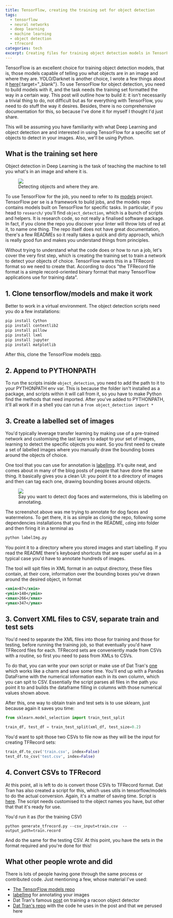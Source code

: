 ```yaml
---
title: TensorFlow, creating the training set for object detection
tags:
  - tensorflow
  - neural networks
  - deep learning
  - machine learning
  - object detection
  - tfrecord
categories: tech
excerpt: Creating files for training object detection models in TensorFlow
---
```


TensorFlow is an excellent choice for training object detection models, that is, those models capable of telling you what objects are in an image and where they are. YOLO/Darknet is another choice, I wrote a few things about it [here](https://martinapugliese.github.io/tech/recognise-objects-yolo/){:target="_blank"}. To use TensorFlow for object detection, you need to build models with it, and the task needs the training set formatted the way in a certain way. This post will outline how to build it: it isn't necessarily a trivial thing to do, not difficult but as for everything with TensorFlow, you need to do stuff the way it desires. Besides, there is no comprehensive documentation for this, so because I've done it for myself I thought I'd just share.

This will be assuming you have familiarity with what Deep Learning and object detection are and interested in using TensorFlow for a specific set of objects to detect in your images. Also, we'll be using Python.

## What is the training set here

Object detection in Deep Learning is the task of teaching the machine to tell you what's in an image and where it is.

<figure class="align-center" style="width: 400px">
  <img src="{{ site.url }}{{site.posts_images_path}}yolo-predictions.png">
  <figcaption>Detecting objects and where they are.</figcaption>
</figure>

To use TensorFlow for the job, you need to refer to its [models](https://github.com/tensorflow/models) project. TensorFlow per se is a framework to build jobs, and the models repo contains models built on TensorFlow for specific tasks. In particular, if you head to `research/` you'll find `object_detection`, which is a bunch of scripts and helpers. It is research code, so not really a finalised software package. In fact, if you clone the repo you discover your linter will throw lots of red at it, to name one thing. The repo itself does not have great documentation, there's a few READMEs so it really takes a quick and dirty approach, which is really good fun and makes you understand things from principles.

Without trying to understand what the code does or how to run a job, let's cover the very first step, which is creating the training set to train a network to detect your objects of choice. TensorFlow wants this in a TFRecord format so we need to create that. According to docs "the TFRecord file format is a simple record-oriented binary format that many TensorFlow applications use for training data".

## 1. Clone tensorflow/models and make it work

Better to work in a virtual environment. The object detection scripts need you do a few installations:

```sh
pip install Cython
pip install contextlib2
pip install pillow
pip install lxml
pip install jupyter
pip install matplotlib
```

After this, clone the TensorFlow models [repo](https://github.com/tensorflow/models).

## 2. Append to PYTHONPATH

To run the scripts inside `object_detection`, you need to add the path to it to your PYTHONPATH env var. This is because the folder isn't installed as a package, and scripts within it will call from it, so you have to make Python find the methods that need imported. After you've added to PYTHONPATH, it'll all work if in a shell you can run a `from object_detection import *`

## 3. Create a labelled set of images

You'd typically leverage transfer learning by making use of a pre-trained network and customising the last layers to adapt to your set of images, learning to detect the specific objects you want. So you first need to create a set of labelled images where you manually draw the bounding boxes around the objects of choice.

One tool that you can use for annotation is [labelImg](https://github.com/tzutalin/labelImg). It's quite neat, and comes about in many of the blog posts of people that have done the same thing. It basically gives you a clean UI: you point it to a directory of images and then can tag each one, drawing bounding boxes around objects.

<figure class="align-center" style="width: 500px">
  <img src="{{ site.url }}{{site.posts_images_path}}labelimg.jpg">
  <figcaption>Say you want to detect dog faces and watermelons, this is labelImg on annotating.</figcaption>
</figure>

The screenshot above was me trying to annotate for dog faces and watermelons. To get there, it is as simple as clonig the repo, following some dependencies installations that you find in the README, `cd`ing into folder and then firing it in a terminal as

```sh
python labelImg.py
```

You point it to a directory where you stored images and start labelling. If you read the README there's keyboard shortcuts that are super useful as in a typical case you'd have to annotate hundreds of images.

The tool will spit files in XML format in an output directory, these files contain, at their core, information over the bounding boxes you've drawn around the desired object, in format

```xml
<xmin>87</xmin>
<ymin>148</ymin>
<xmax>266</xmax>
<ymax>347</ymax>
```

## 3. Convert XML files to CSV, separate train and test sets

You'd need to separate the XML files into those for training and those for testing, before running the training job, so that eventually you'd have TFRecord files for each. TFRecord sets are conveniently made from CSVs with a routine, so first you need to pass from XMLs to CSVs.

To do that, you can write your own script or make use of Dat Tran's [one](https://github.com/datitran/raccoon_dataset/blob/master/xml_to_csv.py) which works like a charm and save some time. You'll end up with a Pandas DataFrame with the numerical information each in its own column, which you can spit to CSV. Essentially the script parses all files in the path you point it to and builds the dataframe filling in columns with those numerical values shown above.

After this, one way to obtain train and test sets is to use sklearn, just because again it saves you time:

```py
from sklearn.model_selection import train_test_split

train_df, test_df = train_test_split(xml_df, test_size=0.2)
```

You'd want to spit those two CSVs to file now as they will be the input for creating TFRecord sets:

```py
train_df.to_csv('train.csv', index=False)
test_df.to_csv('test.csv', index=False)
```

## 4. Convert CSVs to TFRecord

At this point, all is left to do is convert those CSVs to TFRecord format. Dat Tran has also created a script for this, which uses utils in tensorflow/models to do the actual conversion. Again, it's a matter of saving time. Script is [here](https://github.com/datitran/raccoon_dataset/blob/master/generate_tfrecord.py). The script needs customised to the object names you have, but other that that it's ready for use.

You'd run it as (for the training CSV)

```
python generate_tfrecord.py --csv_input=train.csv  --output_path=train.record
```

And do the same for the testing CSV. At this point, you have the sets in the format required and you're done for this!

## What other people wrote and did

There is lots of people having gone through the same process or contributed code. Just mentioning a few, whose material I've used:

* [The TensorFlow models repo](https://github.com/tensorflow/models)
* [labelImg](https://github.com/tzutalin/labelImg) for annotating your images
* Dat Tran's famous [post](https://towardsdatascience.com/how-to-train-your-own-object-detector-with-tensorflows-object-detector-api-bec72ecfe1d9) on training a racoon object detector
* [Dat Tran's repo](https://github.com/datitran/raccoon_dataset) with the code he uses in the post and that we perused here
